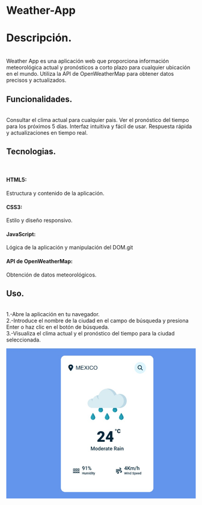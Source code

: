 ﻿# Weather-App
 <h1>Descripción.</h1><br>
Weather App es una aplicación web que proporciona información meteorológica actual y pronósticos a corto plazo para cualquier ubicación en el mundo. Utiliza la API de OpenWeatherMap para obtener datos precisos y actualizados.
<h2>Funcionalidades.</h2><br>
Consultar el clima actual para cualquier pais.
Ver el pronóstico del tiempo para los próximos 5 días.
Interfaz intuitiva y fácil de usar.
Respuesta rápida y actualizaciones en tiempo real.
<h2>Tecnologias.</h2><br>
<h4>HTML5:</h4>Estructura y contenido de la aplicación.
<h4>CSS3:</h4>Estilo y diseño responsivo.
<h4>JavaScript:</h4>Lógica de la aplicación y manipulación del DOM.git
<h4>API de OpenWeatherMap:</h4>Obtención de datos meteorológicos.
<h2>Uso.</h2><br>
1.-Abre la aplicación en tu navegador.<br>
2.-Introduce el nombre de la ciudad en el campo de búsqueda y presiona Enter o haz clic en el botón de búsqueda.<br>
3.-Visualiza el clima actual y el pronóstico del tiempo para la ciudad seleccionada.

![alt text](<weather app.jpg>)
